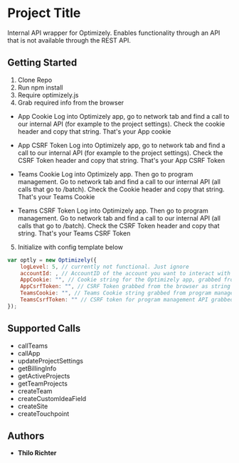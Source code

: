 # Project Title

Internal API wrapper for Optimizely. Enables functionality through an API that is not available through the REST API.

## Getting Started

1. Clone Repo
2. Run npm install
3. Require optimizely.js
4. Grab required info from the browser

- App Cookie
Log into Optimizely app, go to network tab and find a call to our internal API (for example to the project settings). Check the cookie header and copy that string. That's your App cookie

- App CSRF Token
Log into Optimizely app, go to network tab and find a call to our internal API (for example to the project settings). Check the CSRF Token header and copy that string. That's your App CSRF Token

- Teams Cookie
Log into Optimizely app. Then go to program management. Go to network tab and find a call to our internal API (all calls that go to /batch). Check the Cookie header and copy that string. That's your Teams Cookie

- Teams CSRF Token
Log into Optimizely app. Then go to program management. Go to network tab and find a call to our internal API (all calls that go to /batch). Check the CSRF Token header and copy that string. That's your Teams CSRF Token

5. Initialize with config template below

```javascript
var optly = new Optimizely({
    logLevel: 5, // currently not functional. Just ignore
    accountId: , // AccountID of the account you want to interact with
    AppCookie: "", // Cookie string for the Optimizely app, grabbed from the browser (see guide above)
    AppCsrfToken: "", // CSRF Token grabbed from the browser as string
    TeamsCookie: "", // Teams Cookie string grabbed from program management in the browser
    TeamsCsrfToken: "" // CSRF token for program management API grabbed from browser
});
```

## Supported Calls

- callTeams
- callApp
- updateProjectSettings
- getBillingInfo
- getActiveProjects
- getTeamProjects
- createTeam
- createCustomIdeaField
- createSite
- createTouchpoint

## Authors

* **Thilo Richter**